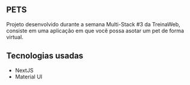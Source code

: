 ## PETS

Projeto desenvolvido durante a semana Multi-Stack #3 da TreinaWeb, consiste em uma aplicação em que você possa asotar um pet de forma virtual.

## Tecnologias usadas

- NextJS
- Material UI
